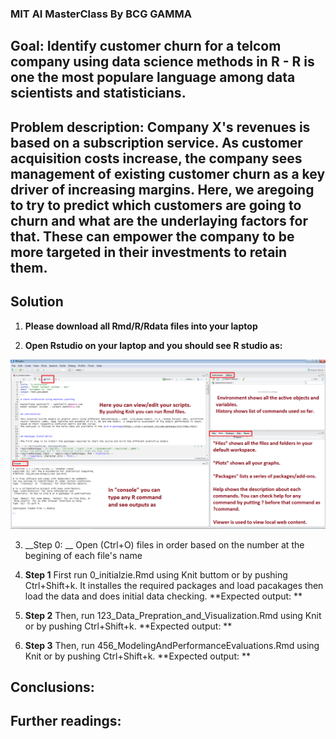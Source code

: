 ### MIT AI MasterClass By BCG GAMMA

## Goal: Identify customer churn for a telcom company using data science methods in R - R is one the most populare language among data scientists and statisticians.

## Problem description: Company X's revenues is based on a subscription service. As customer acquisition costs increase, the company sees management of existing customer churn as a key driver of increasing margins. Here, we aregoing to try to predict which customers are going to churn and what are the underlaying factors for that. These can empower the company to be more targeted in their investments to retain them.

## Solution
1. __Please download all Rmd/R/Rdata files into your laptop__

2. __Open Rstudio on your laptop and you should see R studio as:__

![Alt text](./Rstudio.PNG?raw=true "RStudio Screenshot")

3. __Step 0: __ Open (Ctrl+O) files in order based on the number at the begining of each file's name


3. __Step 1__ First run 0_initialzie.Rmd using Knit buttom or by pushing Ctrl+Shift+k. It installes the required packages and load pacakages then load the data and does initial data checking.
**Expected output: ** 


4. __Step 2__ Then, run 123_Data_Prepration_and_Visualization.Rmd using Knit or by pushing Ctrl+Shift+k.
**Expected output: ** 

5. __Step 3__ Then, run 456_ModelingAndPerformanceEvaluations.Rmd using Knit or by pushing Ctrl+Shift+k.
**Expected output: ** 


## Conclusions: 



## Further readings: 


